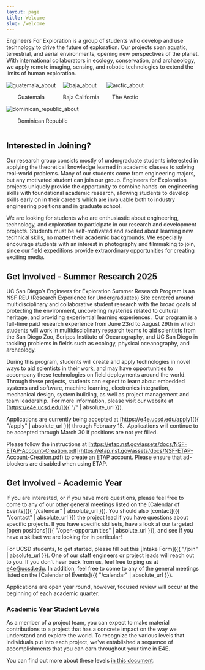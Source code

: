 ```yaml
---
layout: page
title: Welcome
slug: /welcome
---
```

Engineers For Exploration is a group of students who develop and use technology to drive the future of exploration. Our projects span aquatic, terrestrial, and aerial environments, opening new perspectives of the planet. With international collaborators in ecology, conservation, and archaeology, we apply remote imaging, sensing, and robotic technologies to extend the limits of human exploration.
<div style="margin-right: 15px; display: inline-block">
    <img src="{{ 'assets/about_guatemala_about.jpg' | resize: '250x250^,webp,80' | absolute_url }}"
        alt="guatemala_about">
    <p style="text-align: center">Guatemala</p>
</div>
<div style="margin-right: 15px; display: inline-block">
    <img src="{{ 'assets/about_baja_about.jpg' | resize: '250x250^,webp,80' | absolute_url }}"
        alt="baja_about">
    <p style="text-align: center">Baja California</p>
</div>
<div style="margin-right: 15px; display: inline-block">
    <img src="{{ 'assets/about_arctic_about.png' | resize: '250x250^,webp,80' | absolute_url }}"
        alt="arctic_about">
    <p style="text-align: center">The Arctic</p>
</div>
<div style="margin-right: 15px; display: inline-block">
    <img src="{{ 'assets/about_dominicanrepublic_about.jpg' | resize: '250x250^,webp,80' | absolute_url }}"
        alt="dominican_republic_about">
    <p style="text-align: center">Dominican Republic</p>
</div>

## Interested in Joining?
Our research group consists mostly of undergraduate students interested in applying the theoretical knowledge learned in academic classes to solving real-world problems. Many of our students come from engineering majors, but any motivated student can join our group. Engineers for Exploration projects uniquely provide the opportunity to combine hands-on engineering skills with foundational academic research, allowing students to develop skills early on in their careers which are invaluable both to industry engineering positions and in graduate school.

We are looking for students who are enthusiastic about engineering, technology, and exploration to participate in our research and development projects. Students must be self-motivated and excited about learning new technical skills, no matter their academic backgrounds. We especially encourage students with an interest in photography and filmmaking to join, since our field expeditions provide extraordinary opportunities for creating exciting media.

## Get Involved - Summer Research 2025
UC San Diego’s Engineers for Exploration Summer Research Program is an NSF REU (Research Experience for Undergraduates) Site centered around multidisciplinary and collaborative student research with the broad goals of protecting the environment, uncovering mysteries related to cultural heritage, and providing experiential learning experiences.  Our program is a full-time paid research experience from June 23rd to August 29th in which students will work in multidisciplinary research teams to aid scientists from the San Diego Zoo, Scripps Institute of Oceanography, and UC San Diego in tackling problems in fields such as ecology, physical oceanography, and archeology.

During this program, students will create and apply technologies in novel ways to aid scientists in their work, and may have opportunities to accompany these technologies on field deployments around the world.  Through these projects, students can expect to learn about embedded systems and software, machine learning, electronics integration, mechanical design, system building, as well as project management and team leadership.  For more information, please visit our website at [https://e4e.ucsd.edu]({{ "/" | absolute_url }}).

Applications are currently being accepted at [https://e4e.ucsd.edu/apply]({{ "/apply" | absolute_url }}) through February 15.  Applications will continue to be accepted through March 30 if positions are not yet filled.

Please follow the instructions at [https://etap.nsf.gov/assets/docs/NSF-ETAP-Account-Creation.pdf](https://etap.nsf.gov/assets/docs/NSF-ETAP-Account-Creation.pdf) to create an ETAP account.  Please ensure that ad-blockers are disabled when using ETAP.

## Get Involved - Academic Year
If you are interested, or if you have more questions, please feel free to come to any of our other general meetings listed on the [Calendar of Events]({{ "/calendar" | absolute_url }}). You should also [contact]({{ "/contact" | absolute_url }}) the project lead if you have questions about specific projects. If you have specific skillsets, have a look at our targeted [open positions]({{ "/open-opportunities" | absolute_url }}), and see if you have a skillset we are looking for in particular!

For UCSD students, to get started, please fill out this [Intake Form]({{ "/join" | absolute_url }}).  One of our staff engineers or project leads will reach out to you. If you don't hear back from us, feel free to ping us at [e4e@ucsd.edu](mailto:e4e@ucsd.edu).  In addition, feel free to come to any of the general meetings listed on the [Calendar of Events]({{ "/calendar" | absolute_url }}).

Applications are open year round, however, focused review will occur at the beginning of each academic quarter.

### Academic Year Student Levels
As a member of a project team, you can expect to make material contributions to a project that has a concrete impact on the way we understand and explore the world.  To recognize the various levels that individuals put into each project, we've established a sequence of accomplishments that you can earn throughout your time in E4E.

You can find out more about these levels [in this document](https://docs.google.com/document/d/e/2PACX-1vTCzomIDOnUE9covla21J5vT5_QB8u_2Avo_6trpUJwlFQmaL-0q8SsMEoCXce9LM0zfHIJlO3-QPsM/pub).
